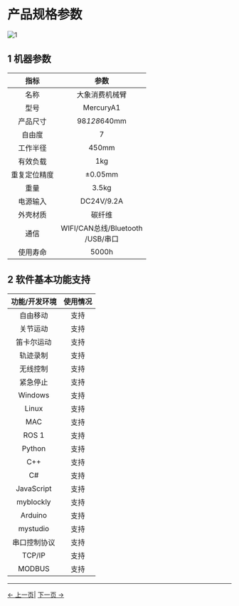 # 产品规格参数

![1](../../resources/8-FilesDownload/2-serialproduct/1.jpg)

## 1 机器参数

| 指标       | 参数                  |
| :------------: | :---------------------------: |
| 名称        | 大象消费机械臂 |
| 型号        | MercuryA1             |
| 产品尺寸 | 98*128*640mm                       |
| 自由度      | 7                           |
| 工作半径 | 450mm                     |
| 有效负载 | 1kg                       |
| 重复定位精度 | ±0.05mm    |
| 重量     | 3.5kg                       |
| 电源输入 | DC24V/9.2A                     |
| 外壳材质 | 碳纤维             |
| 通信 | WIFI/CAN总线/Bluetooth <br> /USB/串口 |
| 使用寿命 | 5000h                       |

## 2 软件基本功能支持

| 功能/开发环境 | 使用情况 |
| :------------: | :--------: |
| 自由移动 | 支持 |
| 关节运动 | 支持 |
| 笛卡尔运动 | 支持 |
| 轨迹录制 | 支持 |
| 无线控制 | 支持 |
| 紧急停止 | 支持 |
| Windows      | 支持 |
| Linux        | 支持 |
| MAC          | 支持 |
| ROS 1        | 支持 |
| Python       | 支持 |
| C++          | 支持 |
| C#           | 支持 |
| JavaScript   | 支持 |
| myblockly    | 支持 |
| Arduino      | 支持 |
| mystudio     | 支持 |
| 串口控制协议 | 支持 |
| TCP/IP       | 支持 |
| MODBUS       | 支持 |


 ---

[← 上一页](../2-ProductFeature/README.md)| [下一页 →](../2-ProductFeature/2.2-ControlCoreParameter.md)